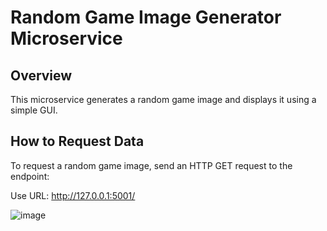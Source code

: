 # Random Game Image Generator Microservice

## Overview
This microservice generates a random game image and displays it using a simple GUI.

## How to Request Data
To request a random game image, send an HTTP GET request to the endpoint:

Use URL: http://127.0.0.1:5001/ 

![image](https://github.com/user-attachments/assets/d71d2d1c-1ad0-4318-ba00-b131d8288220)

